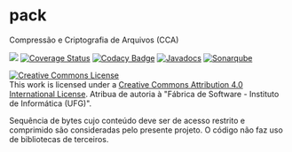 # pack
Compressão e Criptografia de Arquivos (CCA)

[<img src="https://api.travis-ci.org/kyriosdata/parser.svg?branch=master">](https://travis-ci.org/kyriosdata/parser)
[![Coverage Status](https://coveralls.io/repos/github/kyriosdata/pack/badge.svg?branch=master)](https://coveralls.io/github/kyriosdata/pack?branch=master)
[![Codacy Badge](https://api.codacy.com/project/badge/Grade/1eb0eb949dd14f2bb8b31c56a988350f)](https://www.codacy.com/app/kyriosdata/parser?utm_source=github.com&amp;utm_medium=referral&amp;utm_content=kyriosdata/parser&amp;utm_campaign=Badge_Grade)
[![Javadocs](http://javadoc.io/badge/com.github.kyriosdata.parser/parser.svg)](http://javadoc.io/doc/com.github.kyriosdata.parser/parser)
[![Sonarqube](https://img.shields.io/badge/quality-verifique-lightgrey.svg)](https://sonarqube.com/dashboard?id=com.github.kyriosdata.pack%3Apack)

<a rel="license" href="http://creativecommons.org/licenses/by/4.0/"><img alt="Creative Commons License" style="border-width:0" src="https://i.creativecommons.org/l/by/4.0/88x31.png" /></a><br />
This work is licensed under a <a rel="license" href="http://creativecommons.org/licenses/by/4.0/">Creative Commons Attribution 4.0 International License</a>. 
Atribua de autoria à "Fábrica de Software - Instituto de Informática (UFG)".

Sequência de bytes cujo conteúdo deve ser de acesso restrito e comprimido são consideradas pelo presente projeto. O código não faz uso de bibliotecas de terceiros. 
